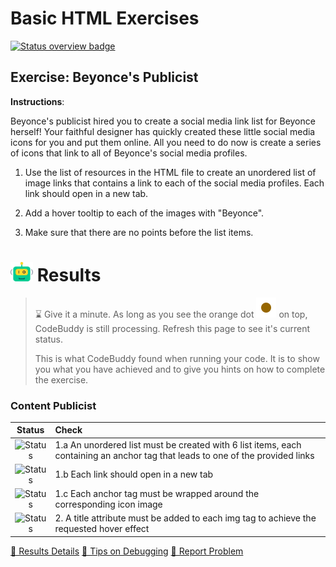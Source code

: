 # Basic HTML Exercises
[![Status overview badge](../../blob/badges/.github/badges/autograding/badge.svg)](#-results)


## Exercise: Beyonce's Publicist

**Instructions**:

Beyonce's publicist hired you to create a social media link list for Beyonce herself! Your faithful designer has quickly created these little social media icons for you and put them online. All you need to do now is create a series of icons that link to all of Beyonce's social media profiles.

1. Use the list of resources in the HTML file to create an unordered list of image links that contains a link to each of the social media profiles. Each link should open in a new tab.

2. Add a hover tooltip to each of the images with "Beyonce".

3. Make sure that there are no points before the list items.

[//]: # (autograding info start)
# <img src="https://github.com/DCI-EdTech/autograding-setup/raw/main/assets/bot-large.svg" alt="" data-canonical-src="https://github.com/DCI-EdTech/autograding-setup/raw/main/assets/bot-large.svg" height="31" /> Results
> ⌛ Give it a minute. As long as you see the orange dot ![processing](https://raw.githubusercontent.com/DCI-EdTech/autograding-setup/main/assets/processing.svg) on top, CodeBuddy is still processing. Refresh this page to see it's current status.
>
> This is what CodeBuddy found when running your code. It is to show you what you have achieved and to give you hints on how to complete the exercise.


### Content Publicist

|                 Status                  | Check                                                                                    |
| :-------------------------------------: | :--------------------------------------------------------------------------------------- |
| ![Status](../../blob/badges/.github/badges/autograding/status0.svg) | 1.a An unordered list must be created with 6 list items, each containing an anchor tag that leads to one of the provided links |
| ![Status](../../blob/badges/.github/badges/autograding/status1.svg) | 1.b Each link should open in a new tab |
| ![Status](../../blob/badges/.github/badges/autograding/status2.svg) | 1.c Each anchor tag must be wrapped around the corresponding icon image |
| ![Status](../../blob/badges/.github/badges/autograding/status3.svg) | 2. A title attribute must be added to each img tag to achieve the requested hover effect |



[🔬 Results Details](../../actions)
[🐞 Tips on Debugging](https://github.com/DCI-EdTech/autograding-setup/wiki/How-to-work-with-CodeBuddy)
[📢 Report Problem](https://docs.google.com/forms/d/e/1FAIpQLSfS8wPh6bCMTLF2wmjiE5_UhPiOEnubEwwPLN_M8zTCjx5qbg/viewform?usp=pp_url&entry.652569746=UIB-content-publicist)


[//]: # (autograding info end)